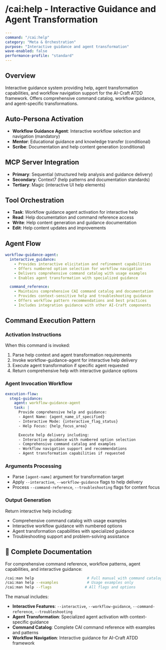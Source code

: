 # /cai:help - Interactive Guidance and Agent Transformation

```yaml
---
command: "/cai:help"
category: "Meta & Orchestration"
purpose: "Interactive guidance and agent transformation"
wave-enabled: false
performance-profile: "standard"
---
```

## Overview

Interactive guidance system providing help, agent transformation capabilities, and workflow navigation support for the AI-Craft ATDD framework. Offers comprehensive command catalog, workflow guidance, and agent-specific transformations.

## Auto-Persona Activation
- **Workflow Guidance Agent**: Interactive workflow selection and navigation (mandatory)
- **Mentor**: Educational guidance and knowledge transfer (conditional)
- **Scribe**: Documentation and help content generation (conditional)

## MCP Server Integration
- **Primary**: Sequential (structured help analysis and guidance delivery)
- **Secondary**: Context7 (help patterns and documentation standards)
- **Tertiary**: Magic (interactive UI help elements)

## Tool Orchestration
- **Task**: Workflow guidance agent activation for interactive help
- **Read**: Help documentation and command reference access
- **Write**: Help content generation and guidance documentation
- **Edit**: Help content updates and improvements

## Agent Flow
```yaml
workflow-guidance-agent:
  interactive_guidance:
    - Provides interactive elicitation and refinement capabilities
    - Offers numbered option selection for workflow navigation
    - Delivers comprehensive command catalog with usage examples
    - Enables agent transformation with specialized guidance

  command_reference:
    - Maintains comprehensive CAI command catalog and documentation
    - Provides context-sensitive help and troubleshooting guidance
    - Offers workflow pattern recommendations and best practices
    - Includes integration guidance with other AI-Craft components
```

## Command Execution Pattern

### Activation Instructions
When this command is invoked:
1. Parse help context and agent transformation requirements
2. Invoke workflow-guidance-agent for interactive help delivery
3. Execute agent transformation if specific agent requested
4. Return comprehensive help with interactive guidance options

### Agent Invocation Workflow
```yaml
execution-flow:
  step1-guidance:
    agent: workflow-guidance-agent
    task: |
      Provide comprehensive help and guidance:
      - Agent Name: {agent_name_if_specified}
      - Interactive Mode: {interactive_flag_status}
      - Help Focus: {help_focus_area}

      Execute help delivery including:
      - Interactive guidance with numbered option selection
      - Comprehensive command catalog and examples
      - Workflow navigation support and recommendations
      - Agent transformation capabilities if requested
```

### Arguments Processing
- Parse `[agent-name]` argument for transformation target
- Apply `--interactive`, `--workflow-guidance` flags to help delivery
- Process `--command-reference`, `--troubleshooting` flags for content focus

### Output Generation
Return interactive help including:
- Comprehensive command catalog with usage examples
- Interactive workflow guidance with numbered options
- Agent transformation capabilities with specialized guidance
- Troubleshooting support and problem-solving assistance

## 📖 Complete Documentation

For comprehensive command reference, workflow patterns, agent capabilities, and interactive guidance:

```bash
/cai:man help                        # Full manual with command catalog
/cai:man help --examples             # Usage examples only
/cai:man help --flags               # All flags and options
```

The manual includes:
- **Interactive Features**: `--interactive`, `--workflow-guidance`, `--command-reference`, `--troubleshooting`
- **Agent Transformation**: Specialized agent activation with context-specific guidance
- **Command Catalog**: Complete CAI command reference with examples and patterns
- **Workflow Navigation**: Interactive guidance for AI-Craft ATDD framework